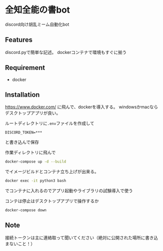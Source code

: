 # 全知全能の書bot
discord向け胡乱ミーム自動化bot
 
## Features
discord.pyで簡単な記述。
dockerコンテナで環境もすぐに揃う
 
## Requirement
* docker

## Installation
https://www.docker.com/ に飛んで、dockerを導入する。
windowsかmacならデスクトップアプリが良い。

ルートディレクトリに`.env`ファイルを作成して
```code
DISCORD_TOKEN=***
```
と書き込んで保存

作業ディレクトリに飛んで
```bash
docker-compose up -d --build
```
でイメージビルドとコンテナ立ち上げが出来る。

```bash
docker exec -it python3 bash
```
でコンテナに入れるのでアプリ起動やライブラリの試験導入で使う

コンテは停止はデスクトップアプリで操作するか
```bash
docker-compose down
```
## Note
 
接続トークンは主に連絡取って聞いてください（絶対に公開された場所に書き込まないこと！）
